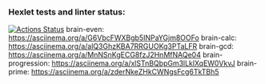 ### Hexlet tests and linter status:
[![Actions Status](https://github.com/smabramova/frontend-project-44/actions/workflows/hexlet-check.yml/badge.svg)](https://github.com/smabramova/frontend-project-44/actions)
brain-even: https://asciinema.org/a/G6VbcFWXBgb5INPaYGjm8OOFo
brain-calc: https://asciinema.org/a/alQ3GhzKBA7RRGUOKg3PTaLFR
brain-gcd: https://asciinema.org/a/MnNSnKgECG8fzJ2HnMfNAQe04
brain-progression: https://asciinema.org/a/xlSTnBQbpGm3lLklXqEW0VkvJ
brain-prime: https://asciinema.org/a/zderNkeZHkCWNgsFcg6TkTBh5